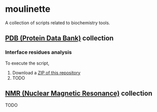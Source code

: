 moulinette
==========

A collection of scripts related to biochemistry tools.

## [PDB (Protein Data Bank)](http://www.rcsb.org/pdb/home/home.do) collection

### Interface residues analysis

To execute the script,

1. Download a [ZIP of this repository](https://github.com/ThibWeb/moulinette/archive/master.zip)
2. TODO

## [NMR (Nuclear Magnetic Resonance)](https://en.wikibooks.org/wiki/Structural_Biochemistry/Proteins/NMR_Spectroscopy) collection

TODO
